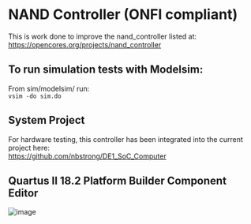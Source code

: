 # NAND Controller (ONFI compliant)

This is work done to improve the nand_controller listed at:
https://opencores.org/projects/nand_controller

## To run simulation tests with Modelsim:
From sim/modelsim/ run:  
`vsim -do sim.do`  

## System Project
For hardware testing, this controller has been integrated into the current project here:  
https://github.com/nbstrong/DE1_SoC_Computer

## Quartus II 18.2 Platform Builder Component Editor
![image](https://user-images.githubusercontent.com/13934837/144723870-f4b7d36e-4f36-4077-a9e0-a76d7d994393.png)
